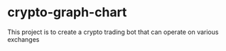 # crypto-graph-chart
This project is to create a crypto trading bot that can operate on various exchanges
